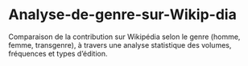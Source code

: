 # Analyse-de-genre-sur-Wikip-dia
Comparaison de la contribution sur Wikipédia selon le genre (homme, femme, transgenre), à travers une analyse statistique des volumes, fréquences et types d’édition.

